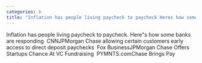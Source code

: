 ```yaml
---
categories: b
title: "Inflation has people living paycheck to paycheck Heres how some banks are responding  CNN"
---
```

Inflation has people living paycheck to paycheck. Here"s how some banks are responding&nbsp;&nbsp;CNNJPMorgan Chase allowing certain customers early access to direct deposit paychecks&nbsp;&nbsp;Fox BusinessJPMorgan Chase Offers Startups Chance At VC Fundraising&nbsp;&nbsp;PYMNTS.comChase Brings Pay